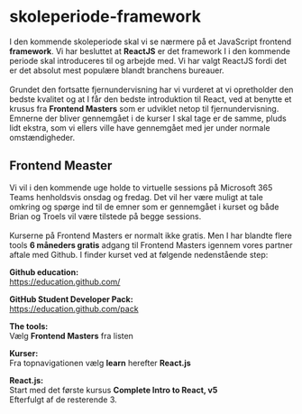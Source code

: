 # skoleperiode-framework

I den kommende skoleperiode skal vi se nærmere på et JavaScript frontend **framework**. Vi har besluttet at **ReactJS** er det framework I i den kommende periode skal introduceres til og arbejde med. Vi har valgt ReactJS fordi det er det absolut mest populære blandt branchens bureauer. 
<br><br>
Grundet den fortsatte fjernundervisning har vi vurderet at vi opretholder den bedste kvalitet og at I får den bedste introduktion til React, ved at benytte et krusus fra **Frontend Masters** som er udviklet netop til fjernundervisning. Emnerne der bliver gennemgået i de kurser I skal tage er de samme, pluds lidt ekstra, som vi ellers ville have gennemgået med jer under normale omstændigheder. 

## Frontend Measter

Vi vil i den kommende uge holde to virtuelle sessions på Microsoft 365 Teams henholdsvis onsdag og fredag. Det vil her være muligt at tale omkring og spørge ind til de emner som er gennemgået i kurset og både Brian og Troels vil være tilstede på begge sessions.
<br><br>
Kurserne på Frontend Masters er normalt ikke gratis. Men I har blandte flere tools **6 måneders gratis** adgang til Frontend Masters igennem vores partner aftale med Github. I finder kurset ved at følgende nedenstående step:<br>

**Github education:**<br>
https://education.github.com/<br>

**GitHub Student Developer Pack:**<br>
https://education.github.com/pack<br>

**The tools:**<br>
Vælg **Frontend Masters** fra listen<br>

**Kurser:**<br>
Fra topnavigationen vælg **learn** herefter **React.js**<br>

**React.js:**<br>
Start med det første kursus **Complete Intro to React, v5**<br>
Efterfulgt af de resterende 3.


